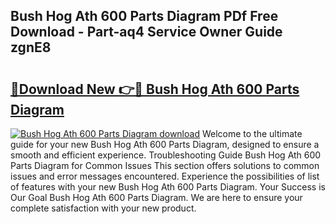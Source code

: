 ## Bush Hog Ath 600 Parts Diagram PDf Free Download - Part-aq4 Service Owner Guide zgnE8

# <h2><a href="http://dfkn86d.blite.top/?on=Bush+Hog+Ath+600+Parts+Diagram">🔗Download New 👉🔴 Bush Hog Ath 600 Parts Diagram</a></h2>

[![Bush Hog Ath 600 Parts Diagram download](https://i.imgur.com/lujVjoI.png)](http://dfkn86d.blite.top/?on=Bush+Hog+Ath+600+Parts+Diagram)
Welcome to the ultimate guide for your new Bush Hog Ath 600 Parts Diagram, designed to ensure a smooth and efficient experience. Troubleshooting Guide Bush Hog Ath 600 Parts Diagram for Common Issues This section offers solutions to common issues and error messages encountered. Experience the possibilities of list of features with your new Bush Hog Ath 600 Parts Diagram. Your Success is Our Goal Bush Hog Ath 600 Parts Diagram. We are here to ensure your complete satisfaction with your new product.
